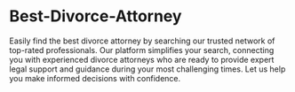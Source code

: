 # Best-Divorce-Attorney
Easily find the best divorce attorney by searching our trusted network of top-rated professionals. Our platform simplifies your search, connecting you with experienced divorce attorneys who are ready to provide expert legal support and guidance during your most challenging times. Let us help you make informed decisions with confidence.
